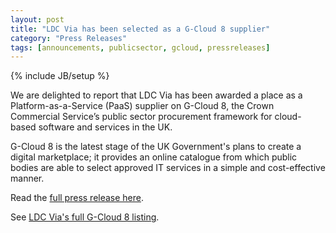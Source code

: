 ```yaml
---
layout: post
title: "LDC Via has been selected as a G-Cloud 8 supplier"
category: "Press Releases"
tags: [announcements, publicsector, gcloud, pressreleases]
---
```

{% include JB/setup %}

We are delighted to report that LDC Via has been awarded a place as a Platform-as-a-Service (PaaS) supplier on G-Cloud 8, the Crown Commercial Service’s public sector procurement framework for cloud-based software and services in the UK.

G-Cloud 8 is the latest stage of the UK Government's plans to create a digital marketplace; it provides an online catalogue from which public bodies are able to select approved IT services in a simple and cost-effective manner.

Read the [full press release here](http://www.prweb.com/releases/2016/08/prweb13618925.htm).

See [LDC Via's full G-Cloud 8 listing](https://www.digitalmarketplace.service.gov.uk/g-cloud/services/151392468943740).
